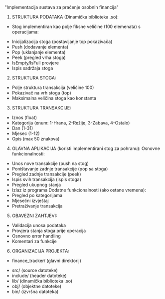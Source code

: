 "Implementacija sustava za praćenje osobnih financija"

1. STRUKTURA PODATAKA (Dinamička biblioteka .so):
- Stog implementiran kao polje fiksne veličine (100 elemenata) s operacijama:
* Inicijalizacija stoga (postavljanje top pokazivača)
* Push (dodavanje elementa)
* Pop (uklanjanje elementa)
* Peek (pregled vrha stoga)
* IsEmpty/IsFull provjere
* Ispis sadržaja stoga

2. STRUKTURA STOGA:
- Polje struktura transakcija (veličine 100)
- Pokazivač na vrh stoga (top)
- Maksimalna veličina stoga kao konstanta

3. STRUKTURA TRANSAKCIJE:
- Iznos (float)
- Kategorija (enum: 1-Hrana, 2-Režije, 3-Zabava, 4-Ostalo)
- Dan (1-31)
- Mjesec (1-12)
- Opis (max 50 znakova)

4. GLAVNA APLIKACIJA (koristi implementirani stog za pohranu):
Osnovne funkcionalnosti:
- Unos nove transakcije (push na stog)
- Poništavanje zadnje transakcije (pop sa stoga)
- Pregled zadnje transakcije (peek)
- Ispis svih transakcija (ispis stoga)
- Pregled ukupnog stanja
- Izlaz iz programa
Dodatne funkcionalnosti (ako ostane vremena):
- Pregled po kategorijama
- Mjesečni izvještaj
- Pretraživanje transakcija

5. OBAVEZNI ZAHTJEVI:
- Validacija unosa podataka
- Provjera stanja stoga prije operacija
- Osnovno error handling
- Komentari za funkcije

6. ORGANIZACIJA PROJEKTA:
- finance_tracker/ (glavni direktorij)
* src/ (source datoteke)
* include/ (header datoteke)
* lib/ (dinamička biblioteka .so)
* obj/ (objektne datoteke)
* bin/ (izvršna datoteka)